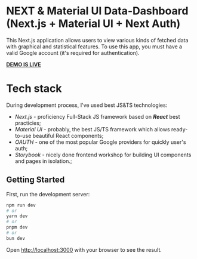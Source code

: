 # NEXT & Material UI Data-Dashboard (Next.js + Material UI + Next Auth)
This Next.js application allows users to view various kinds of fetched data with graphical and statistical features. To use this app, you must have a valid Google account (it's required for authentication).

**[DEMO IS LIVE](https://next-mui-data-dashboard-dok9gwbsy-anteks-projects-8a0ca6ca.vercel.app/)**

# Tech stack
During development process, I've used best JS&TS technologies:
- *Next.js* - proficiency Full-Stack JS framework based on ***React*** best practicies;
- *Material UI* - probably, the best JS/TS framework which allows ready-to-use beautiful React components;
- *OAUTH* - one of the most popular Google providers for quickly user's auth;
- *Storybook* - nicely done frontend workshop for building UI components and pages in isolation.;

## Getting Started

First, run the development server:

```bash
npm run dev
# or
yarn dev
# or
pnpm dev
# or
bun dev
```

Open [http://localhost:3000](http://localhost:3000) with your browser to see the result.

